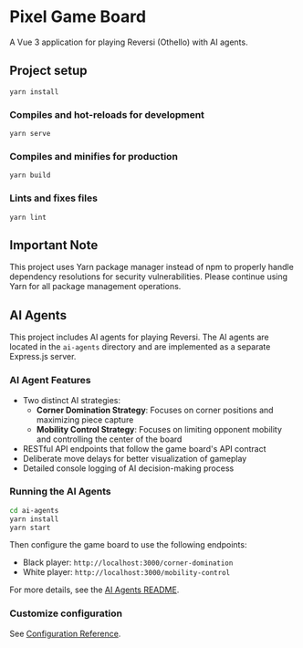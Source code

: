 # Pixel Game Board

A Vue 3 application for playing Reversi (Othello) with AI agents.

## Project setup
```
yarn install
```

### Compiles and hot-reloads for development
```
yarn serve
```

### Compiles and minifies for production
```
yarn build
```

### Lints and fixes files
```
yarn lint
```

## Important Note
This project uses Yarn package manager instead of npm to properly handle dependency resolutions for security vulnerabilities. Please continue using Yarn for all package management operations.

## AI Agents

This project includes AI agents for playing Reversi. The AI agents are located in the `ai-agents` directory and are implemented as a separate Express.js server.

### AI Agent Features

- Two distinct AI strategies:
  - **Corner Domination Strategy**: Focuses on corner positions and maximizing piece capture
  - **Mobility Control Strategy**: Focuses on limiting opponent mobility and controlling the center of the board
- RESTful API endpoints that follow the game board's API contract
- Deliberate move delays for better visualization of gameplay
- Detailed console logging of AI decision-making process

### Running the AI Agents

```bash
cd ai-agents
yarn install
yarn start
```

Then configure the game board to use the following endpoints:
- Black player: `http://localhost:3000/corner-domination`
- White player: `http://localhost:3000/mobility-control`

For more details, see the [AI Agents README](/ai-agents/README.md).

### Customize configuration
See [Configuration Reference](https://cli.vuejs.org/config/).
